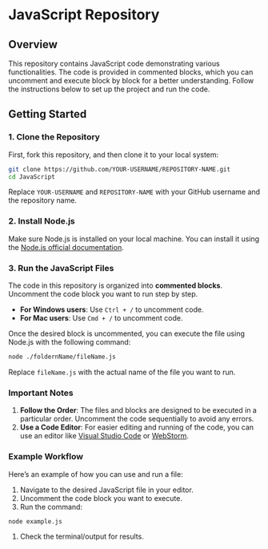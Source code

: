 # JavaScript Repository
## Overview
This repository contains JavaScript code demonstrating various functionalities. The code is provided in commented blocks, which you can uncomment and execute block by block for a better understanding.
Follow the instructions below to set up the project and run the code.
## Getting Started
### 1. Clone the Repository
First, fork this repository, and then clone it to your local system:
``` bash
git clone https://github.com/YOUR-USERNAME/REPOSITORY-NAME.git
cd JavaScript
```
Replace `YOUR-USERNAME` and `REPOSITORY-NAME` with your GitHub username and the repository name.
### 2. Install Node.js
Make sure Node.js is installed on your local machine. You can install it using the [Node.js official documentation]().
### 3. Run the JavaScript Files
The code in this repository is organized into **commented blocks**. Uncomment the code block you want to run step by step.
- **For Windows users**: Use `Ctrl + /` to uncomment code.
- **For Mac users**: Use `Cmd + /` to uncomment code.

Once the desired block is uncommented, you can execute the file using Node.js with the following command:
``` bash
node ./foldernName/fileName.js
```
Replace `fileName.js` with the actual name of the file you want to run.
### Important Notes
1. **Follow the Order**: The files and blocks are designed to be executed in a particular order. Uncomment the code sequentially to avoid any errors.
2. **Use a Code Editor**: For easier editing and running of the code, you can use an editor like [Visual Studio Code]() or [WebStorm]().

### Example Workflow
Here’s an example of how you can use and run a file:
1. Navigate to the desired JavaScript file in your editor.
2. Uncomment the code block you want to execute.
3. Run the command:
``` bash
node example.js
```
1. Check the terminal/output for results.
